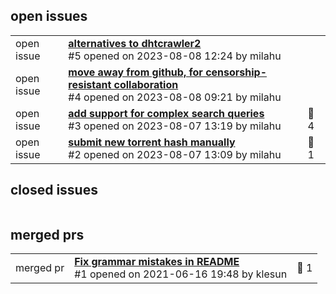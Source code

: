 <h2>open issues</h2>
<table>
<tr>
<td>open issue</td>
<td><b><a href="md/2023-08-08.5.issue.open.md">alternatives to dhtcrawler2</a></b><br>#5 opened on 2023-08-08 12:24 by milahu</td>
<td></td>
</tr>
<tr>
<td>open issue</td>
<td><b><a href="md/2023-08-08.4.issue.open.md">move away from github, for censorship-resistant collaboration</a></b><br>#4 opened on 2023-08-08 09:21 by milahu</td>
<td></td>
</tr>
<tr>
<td>open issue</td>
<td><b><a href="md/2023-08-07.3.issue.open.md">add support for complex search queries</a></b><br>#3 opened on 2023-08-07 13:19 by milahu</td>
<td>&#x1f4ac; 4</td>
</tr>
<tr>
<td>open issue</td>
<td><b><a href="md/2023-08-07.2.issue.open.md">submit new torrent hash manually</a></b><br>#2 opened on 2023-08-07 13:09 by milahu</td>
<td>&#x1f4ac; 1</td>
</tr>
</table>
<h2>closed issues</h2>
<table>
</table>
<h2>merged prs</h2>
<table>
<tr>
<td>merged pr</td>
<td><b><a href="md/2021-06-16.1.pr.merged.md">Fix grammar mistakes in README</a></b><br>#1 opened on 2021-06-16 19:48 by klesun</td>
<td>&#x1f4ac; 1</td>
</tr>
</table>

